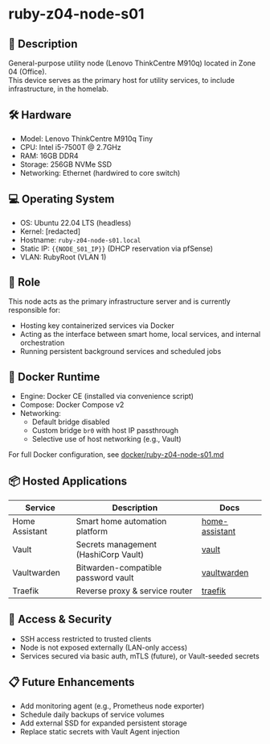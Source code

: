 # ruby-z04-node-s01

## 🧾 Description
General-purpose utility node (Lenovo ThinkCentre M910q) located in Zone 04 (Office).  
This device serves as the primary host for utility services, to include infrastructure, in the homelab.  

## 🛠️ Hardware
- Model: Lenovo ThinkCentre M910q Tiny
- CPU: Intel i5-7500T @ 2.7GHz
- RAM: 16GB DDR4
- Storage: 256GB NVMe SSD
- Networking: Ethernet (hardwired to core switch)

## 💻 Operating System
- OS: Ubuntu 22.04 LTS (headless)
- Kernel: [redacted]
- Hostname: `ruby-z04-node-s01.local`
- Static IP: `{{NODE_S01_IP}}` (DHCP reservation via pfSense)
- VLAN: RubyRoot (VLAN 1)

## 🧱 Role
This node acts as the primary infrastructure server and is currently responsible for:
- Hosting key containerized services via Docker
- Acting as the interface between smart home, local services, and internal orchestration
- Running persistent background services and scheduled jobs

## 🐳 Docker Runtime
- Engine: Docker CE (installed via convenience script)
- Compose: Docker Compose v2
- Networking:
  - Default bridge disabled
  - Custom bridge `br0` with host IP passthrough
  - Selective use of host networking (e.g., Vault)

For full Docker configuration, see [docker/ruby-z04-node-s01.md](../docker/ruby-z04-node-s01.md)

## 📦 Hosted Applications
| Service         | Description                          | Docs                                         |
|------------------|--------------------------------------|----------------------------------------------|
| Home Assistant   | Smart home automation platform       | [home-assistant](../apps/home-assistant.md)  |
| Vault            | Secrets management (HashiCorp Vault) | [vault](../apps/vault.md)                    |
| Vaultwarden      | Bitwarden-compatible password vault  | [vaultwarden](../apps/vaultwarden.md)        |
| Traefik          | Reverse proxy & service router       | [traefik](../apps/traefik.md)                |

## 🔐 Access & Security
- SSH access restricted to trusted clients
- Node is not exposed externally (LAN-only access)
- Services secured via basic auth, mTLS (future), or Vault-seeded secrets

## 📋 Future Enhancements
- Add monitoring agent (e.g., Prometheus node exporter)
- Schedule daily backups of service volumes
- Add external SSD for expanded persistent storage
- Replace static secrets with Vault Agent injection
